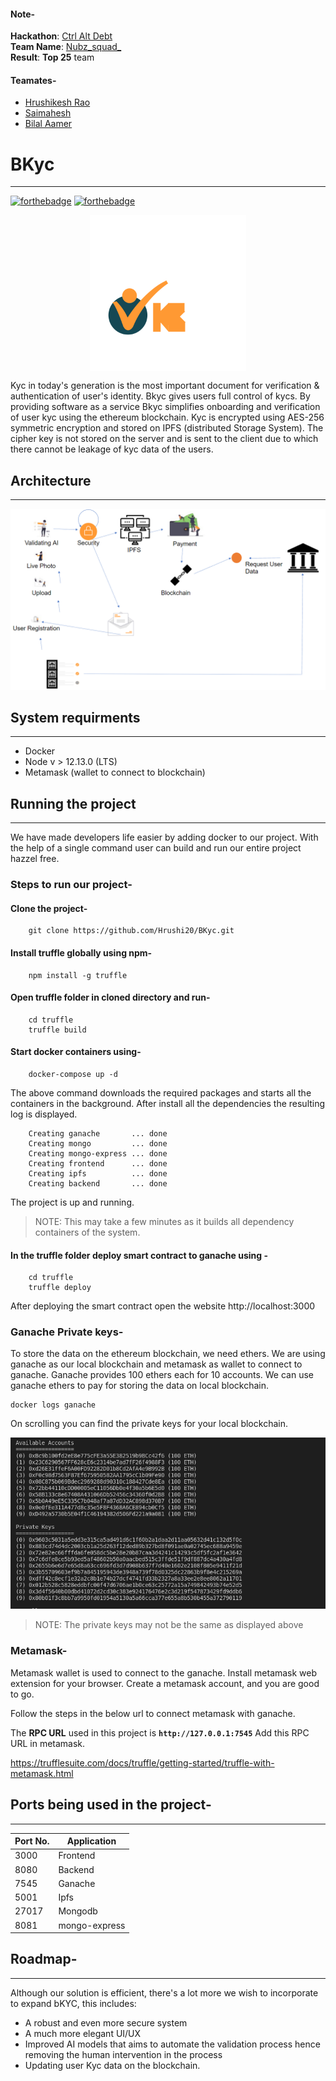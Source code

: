 #### Note-
**Hackathon**: [Ctrl Alt Debt](https://ctrl-alt-debt.hackerearth.com/#overview) <br>
**Team Name**: [Nubz_squad_](https://ctrl-alt-debt.hackerearth.com/challenges/hackathon/ctrl-alt-debt/dashboard/02041f8/team/) <br>
**Result**: **Top 25** team <br>

#### Teamates-
* [Hrushikesh Rao](https://github.com/hrushi20)
* [Saimahesh](https://github.com/saimaheshtaduri)
* [Bilal Aamer](https://github.com/bilal-aamer)


# BKyc
<hr>

[![forthebadge](https://forthebadge.com/images/badges/made-with-javascript.svg)](https://forthebadge.com)
[![forthebadge](https://forthebadge.com/images/badges/built-with-love.svg)](https://forthebadge.com)


<img src="./bkyc/src/assets/logo.svg" style="display: block;margin-left: auto;margin-right: auto;height:250px;width:250px"/>

Kyc in today's generation is the most important document for verification & authentication of user's identity.
Bkyc gives users full control of  kycs. By providing software as a service Bkyc simplifies 
onboarding and verification of user kyc using the ethereum blockchain. Kyc is encrypted using
AES-256 symmetric encryption and stored on IPFS (distributed Storage System). The cipher key is not stored 
on the server and is sent to the client due to which there cannot be leakage of kyc data of the users.

## Architecture
<hr>

[//]: # (Architecture image will be added here)

<img src="./bkyc-arch-diagram.PNG">

## System requirments
<hr/>

- Docker
- Node v > 12.13.0  (LTS)
- Metamask (wallet to connect to blockchain)


## Running the project
<hr>

We have made developers life easier by adding docker to our project. With the help of a single command
user can build and run our entire project hazzel free.

### Steps to run our project-

#### Clone the project-
```
    git clone https://github.com/Hrushi20/BKyc.git
```
#### Install truffle globally using npm-
```
    npm install -g truffle
```
#### Open truffle folder in cloned directory and run-
```
    cd truffle
    truffle build
```

#### Start docker containers using-
```
    docker-compose up -d  
```
The above command downloads the required packages and starts all the containers in the background.
After install all the dependencies the resulting log is displayed.

```
    Creating ganache       ... done
    Creating mongo         ... done
    Creating mongo-express ... done
    Creating frontend      ... done
    Creating ipfs          ... done
    Creating backend       ... done
```
The project is up and running. 

>NOTE: This may take a few minutes as it builds all dependency containers of the system.

#### In the truffle folder deploy smart contract to ganache using -
```
    cd truffle
    truffle deploy
```

After deploying the smart contract open the website http://localhost:3000

### Ganache Private keys-
To store the data on the ethereum blockchain, we need ethers. We are using ganache as 
our local blockchain and metamask as wallet to connect to ganache. Ganache provides 
100 ethers each for 10 accounts. We can use ganache ethers to pay for storing the data on local blockchain.

```
docker logs ganache
```

On scrolling you can find the private keys for your local blockchain. 

<img src="./ganache-keys.png" />

 >NOTE: The private keys may not be the same as displayed above

### Metamask-
Metamask wallet is used to connect to the ganache. Install metamask web extension for your browser.
Create a metamask account, and you are good to go.

Follow the steps in the below url to connect metamask with ganache.

The <b>RPC URL</b> used in this project is <b> `http://127.0.0.1:7545`</b>
Add this RPC URL in metamask.

https://trufflesuite.com/docs/truffle/getting-started/truffle-with-metamask.html

## Ports being used in the project-
<hr/>

| Port No. | Application   |
|----------|---------------|
| 3000     | Frontend      |
 | 8080     | Backend       |
| 7545     | Ganache       |
| 5001     | Ipfs          |
| 27017    | Mongodb       |
| 8081     | mongo-express |

## Roadmap-
<hr/>
Although our solution is efficient, there's a lot more we wish to incorporate to expand bKYC, this includes:

- A robust and even more secure system
- A much more elegant UI/UX
- Improved AI models that aims to automate the validation process hence removing the human intervention in the process
- Updating user Kyc data on the blockchain.

